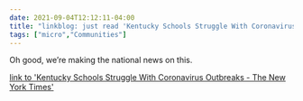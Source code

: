 ```yaml
---
date: 2021-09-04T12:12:11-04:00
title: "linkblog: just read 'Kentucky Schools Struggle With Coronavirus Outbreaks - The New York Times'"
tags: ["micro","Communities"]
---
```

Oh good, we’re making the national news on this.
 
[link to 'Kentucky Schools Struggle With Coronavirus Outbreaks - The New York Times'](https://www.nytimes.com/2021/09/04/world/kentucky-schools-covid.html)
